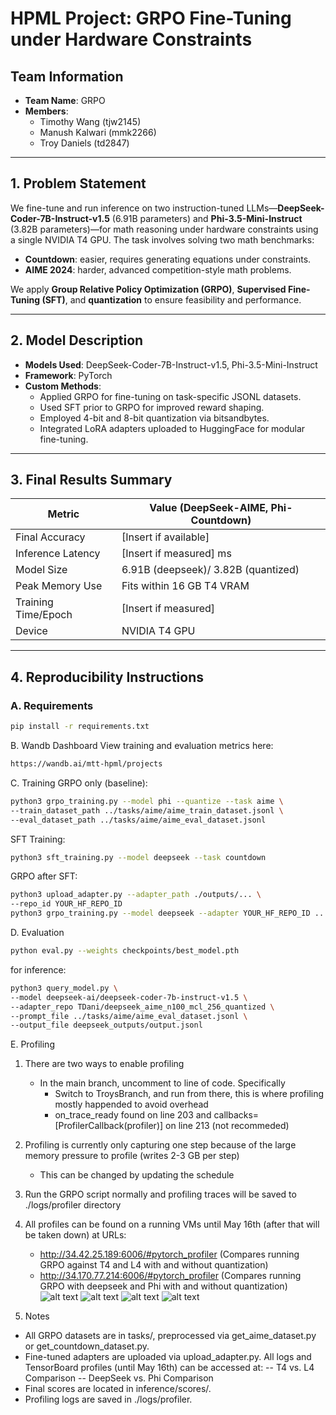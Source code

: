 # HPML Project: GRPO Fine-Tuning under Hardware Constraints

## Team Information
- **Team Name**: GRPO
- **Members**:
  - Timothy Wang (tjw2145)
  - Manush Kalwari (mmk2266)
  - Troy Daniels (td2847)

---

## 1. Problem Statement

We fine-tune and run inference on two instruction-tuned LLMs—**DeepSeek-Coder-7B-Instruct-v1.5** (6.91B parameters) and **Phi-3.5-Mini-Instruct** (3.82B parameters)—for math reasoning under hardware constraints using a single NVIDIA T4 GPU. The task involves solving two math benchmarks: 
- **Countdown**: easier, requires generating equations under constraints.
- **AIME 2024**: harder, advanced competition-style math problems.

We apply **Group Relative Policy Optimization (GRPO)**, **Supervised Fine-Tuning (SFT)**, and **quantization** to ensure feasibility and performance.

---

## 2. Model Description

- **Models Used**: DeepSeek-Coder-7B-Instruct-v1.5, Phi-3.5-Mini-Instruct
- **Framework**: PyTorch
- **Custom Methods**:
  - Applied GRPO for fine-tuning on task-specific JSONL datasets.
  - Used SFT prior to GRPO for improved reward shaping.
  - Employed 4-bit and 8-bit quantization via bitsandbytes.
  - Integrated LoRA adapters uploaded to HuggingFace for modular fine-tuning.

---

## 3. Final Results Summary

| Metric               | Value (DeepSeek-AIME, Phi-Countdown) |
|----------------------|--------------------------------------|
| Final Accuracy       | [Insert if available]                |
| Inference Latency    | [Insert if measured] ms              |
| Model Size           | 6.91B (deepseek)/ 3.82B (quantized)  |
| Peak Memory Use      | Fits within 16 GB T4 VRAM            |
| Training Time/Epoch  | [Insert if measured]                 |
| Device               | NVIDIA T4 GPU                        |



---

## 4. Reproducibility Instructions

### A. Requirements

```bash
pip install -r requirements.txt
```

B. Wandb Dashboard
View training and evaluation metrics here:
```bash
https://wandb.ai/mtt-hpml/projects
```
C. Training 
GRPO only (baseline):
```bash
python3 grpo_training.py --model phi --quantize --task aime \
--train_dataset_path ../tasks/aime/aime_train_dataset.jsonl \
--eval_dataset_path ../tasks/aime/aime_eval_dataset.jsonl
```

SFT Training:
```bash
python3 sft_training.py --model deepseek --task countdown
```
GRPO after SFT:
```bash
python3 upload_adapter.py --adapter_path ./outputs/... \
--repo_id YOUR_HF_REPO_ID
python3 grpo_training.py --model deepseek --adapter YOUR_HF_REPO_ID ...
```
D. Evaluation
```bash
python eval.py --weights checkpoints/best_model.pth
```
for inference:
```bash
python3 query_model.py \
--model deepseek-ai/deepseek-coder-7b-instruct-v1.5 \
--adapter_repo TDani/deepseek_aime_n100_mcl_256_quantized \
--prompt_file ../tasks/aime/aime_eval_dataset.jsonl \
--output_file deepseek_outputs/output.jsonl
```

E. Profiling

1. There are two ways to enable profiling
    - In the main branch, uncomment to line of code. Specifically
        - Switch to TroysBranch, and run from there, this is where profiling mostly happended to avoid overhead
        - on_trace_ready found on line 203 and callbacks=[ProfilerCallback(profiler)] on line 213 (not recommeded)
2. Profiling is currently only capturing one step because of the large memory pressure to profile (writes 2-3 GB per step)
    - This can be changed by updating the schedule
3. Run the GRPO script normally and profiling traces will be saved to ./logs/profiler directory
3. All profiles can be found on a running VMs until May 16th (after that will be taken down) at URLs:
    - http://34.42.25.189:6006/#pytorch_profiler (Compares running GRPO against T4 and L4 with and without quantization)
    - http://34.170.77.214:6006/#pytorch_profiler (Compares running GRPO with deepseek and Phi with and without quantization)
![alt text](<Screenshot 2025-05-11 at 10.45.20 PM.png>)
![alt text](<Screenshot 2025-05-11 at 10.45.34 PM.png>)
![alt text](<Screenshot 2025-05-11 at 10.47.33 PM.png>)
![alt text](<Screenshot 2025-05-11 at 10.49.21 PM.png>)

5. Notes
- All GRPO datasets are in tasks/, preprocessed via get_aime_dataset.py or get_countdown_dataset.py.
- Fine-tuned adapters are uploaded via upload_adapter.py.
All logs and TensorBoard profiles (until May 16th) can be accessed at:
-- T4 vs. L4 Comparison
-- DeepSeek vs. Phi Comparison
- Final scores are located in inference/scores/.
- Profiling logs are saved in ./logs/profiler.

